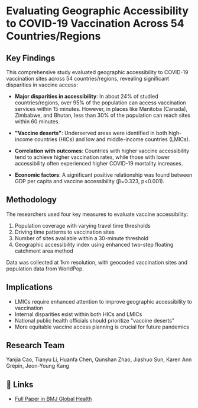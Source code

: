 # Evaluating Geographic Accessibility to COVID-19 Vaccination Across 54 Countries/Regions

## Key Findings

This comprehensive study evaluated geographic accessibility to COVID-19 vaccination sites across 54 countries/regions, revealing significant disparities in vaccine access:

- **Major disparities in accessibility**: In about 24% of studied countries/regions, over 95% of the population can access vaccination services within 15 minutes. However, in places like Manitoba (Canada), Zimbabwe, and Bhutan, less than 30% of the population can reach sites within 60 minutes.

- **"Vaccine deserts"**: Underserved areas were identified in both high-income countries (HICs) and low and middle-income countries (LMICs).

- **Correlation with outcomes**: Countries with higher vaccine accessibility tend to achieve higher vaccination rates, while those with lower accessibility often experienced higher COVID-19 mortality increases.

- **Economic factors**: A significant positive relationship was found between GDP per capita and vaccine accessibility (β=0.323, p<0.001).

## Methodology

The researchers used four key measures to evaluate vaccine accessibility:
1. Population coverage with varying travel time thresholds
2. Driving time patterns to vaccination sites
3. Number of sites available within a 30-minute threshold
4. Geographic accessibility index using enhanced two-step floating catchment area method

Data was collected at 1km resolution, with geocoded vaccination sites and population data from WorldPop.

## Implications

- LMICs require enhanced attention to improve geographic accessibility to vaccination
- Internal disparities exist within both HICs and LMICs
- National public health officials should prioritize "vaccine deserts" 
- More equitable vaccine access planning is crucial for future pandemics

## Research Team

Yanjia Cao, Tianyu Li, Huanfa Chen, Qunshan Zhao, Jiashuo Sun, Karen Ann Grépin, Jeon-Young Kang

## 🔗 Links

- [Full Paper in BMJ Global Health](https://gh.bmj.com/content/10/2/e017761)
